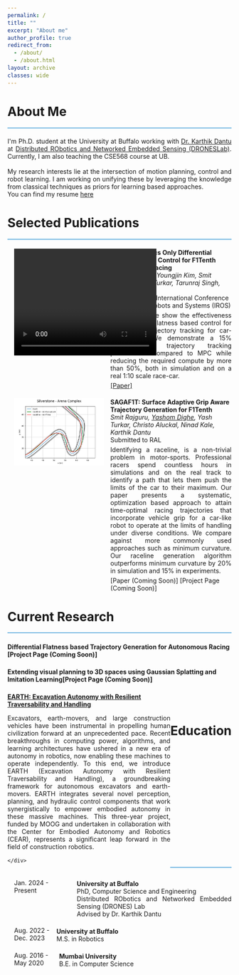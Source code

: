 ```yaml
---
permalink: /
title: ""
excerpt: "About me"
author_profile: true
redirect_from: 
  - /about/
  - /about.html
layout: archive
classes: wide
---
```


<!-- Custom Styles -->
<style>

	/* Sticky navigation bar */
	.masthead {
		position: fixed;
		top: 0;
		width: 100%;
		background: white;
		height: 65px;
	}

	body {
		padding-top: 65px;
	}

	.sidebar {
		top: 65px;
	}

	h1::before {
		display: block;
		content: " ";
		margin-top: -65px;
		height: 65px;
		visibility: hidden;
		pointer-events: none;
	}

	/* Sticky navigation bar end */

	/* Change sidebar settings */
	/* .sidebar {
		opacity: 0.9;
	} */

	/* .author__avatar img {
		max-width: 140px;
	} */

	/* .sidebar {
		font-size: 22px;
	} */

	/* .author__bio,
	.author__urls {
		font-size: 18px;
	} */

	.section-sep {
		margin-bottom: 5px;
		border-width: 0px 0px 2px 0px;
		border-style: solid;
		border-color: #6cb3e0;
	}

	.section-vspace-top {
		margin-top: 30px;
	}

	.vspace-top {
		margin-top: 20px;
	}

	.paper-title {
		font-weight: bold;
	}

	.paper-desc {
		margin-top: 5px;
		text-align: justify;
	}

	.paper-links {
		margin-top: 5px;
	}

	.paper-bib {
		font-size: 14px;
	}

	.paper-authors {
		font-size: 14px;
		font-style: italic;
	}

	.edu-title {
		font-weight: bold;
		margin-top: 2px;
	}

	.edu-desc {
     text-align: justify;
    text-justify: inter-word
  }

	.content {
		text-align: justify;
	}

	.row {
		display: -webkit-box;
		display: -ms-flexbox;
		display: flex;
		-ms-flex-wrap: wrap;
		flex-wrap: wrap;
		/*margin-right: -15px;
	margin-left: -15px;*/
	}

	.col {
		-ms-flex-preferred-size: 0;
		flex-basis: 0;
		-webkit-box-flex: 1;
		-ms-flex-positive: 1;
		flex-grow: 1;
		max-width: 100%;
	}

	.col-sm-3,
	.col-sm-4 {
		position: relative;
		width: 100%;
		min-height: 1px;
		padding-right: 15px;
		padding-left: 15px;
	}

	.col-sm-3 {
		-webkit-box-flex: 0;
		-ms-flex: 0 0 40%;
		flex: 0 0 40%;
		max-width: 40%;
	}

	.col-sm-4 {
		-webkit-box-flex: 0;
		-ms-flex: 0 0 25%;
		flex: 0 0 25%;
		max-width: 25%;
	}

	.img-fluid {
		max-width: 100%;
		height: auto;
	}
</style>

<!-- ABOUT ===================================================== -->
<div class='section-sep' id="about">
	<h1>About Me</h1>
</div>

<div class='content vspace-top'>
I'm Ph.D. student at the University at Buffalo working with <a href="https://www.buffalo.edu/cear/about-us/leadership-and-administration.host.html/content/shared/engineering/computer-science-engineering/profiles/faculty/ladder/dantu-karthik.html">Dr. Karthik Dantu </a> at <a href="http://drones.cse.buffalo.edu">Distributed RObotics and Networked Embedded Sensing (DRONESLab)</a>. Currently, I am also teaching the CSE568 course at UB. <br>
<br>
My research interests lie at the intersection of motion planning, control and robot learning. I am working on unifying these by leveraging the knowledge from classical techniques as priors for learning based approaches. 
<br>
You can find my resume <a href="/files/yashom_dighe_resume.pdf">here </a>
</div>

<!-- PUBLICATIONS ===================================================== -->
<div class='section-sep section-vspace-top'>
		<h1>Selected Publications</h1>
</div>
<!-- KFC ----- -->
<div class='row vspace-top'>
		<div class="col-sm-3">
		 <video width="320" height="240" controls>
    <source src="/assets/video/kfc.mp4" type="video/mp4">
    <source src="movie.ogg" type="video/ogg">
    Your browser does not support the video tag.
</video> 
		</div>
		<div class="col">
			<div class='paper-title'>
				KFC: Kinematics Only Differential Flatness based Control for F1Tenth Autonomous Racing
			</div>
			<div class='paper-authors'>
				<u>Yashom Dighe</u>, Youngjin Kim, Smit Rajguru, Yash Turkar, Tarunraj Singh, Karthik Dantu
			</div>
			<div class='paper-bib'>
				2023 IEEE/RSJ International Conference on Intelligent Robots and Systems (IROS) 
			</div>
			<div class='paper-desc'>
				In this work, we show the effectiveness of Differential Flatness based control for high-speed trajectory tracking for car-like robots. We demonstrate a 15% increase in trajectory tracking performance compared to MPC while reducing the required compute by more than 50%, both in simulation and on a real 1:10 scale race-car.
			</div>
			<div class='paper-links'>
				<a href="https://ieeexplore.ieee.org/document/10341603" target="_blank">[Paper]</a>
				<!-- <a href="https://tjchase34.github.io/yoco_web/" target="_blank">[Project Page]</a> -->
				<!-- [AAS Paper (Coming Soon)]
				[Project Page (Coming Soon)] -->
			</div>
		</div>
	</div>
  
<!-- KFC ----- -->
<div class='row vspace-top'>
		<div class="col-sm-3">
      <a href="/images/sagaf1t.png"><img src='/images/sagaf1t.png' class='img-fluid'></a>
		</div>
		<div class="col">
			<div class='paper-title'>
				SAGAF1T: Surface Adaptive Grip Aware Trajectory Generation for F1Tenth
			</div>
			<div class='paper-authors'>
				Smit Rajguru, <u>Yashom Dighe</u>, Yash Turkar, Christo Aluckal, Ninad Kale, Karthik Dantu
			</div>
			<div class='paper-bib'>
				Submitted to RAL 
			</div>
			<div class='paper-desc'>
        Identifying a raceline, is a non-trivial problem in motor-sports. Professional racers spend countless hours in simulations and on the real track to identify a path that lets them push the limits of the car to their maximum. Our paper presents a systematic, optimization based approach to attain time-optimal racing trajectories that incorporate vehicle grip for a car-like robot to operate at the limits of handling under diverse conditions. We compare against more commonly used approaches such as minimum curvature. Our raceline generation algorithm outperforms minimum curvature by 20% in simulation and 15% in experiments. 
			</div>
			<div class='paper-links'>
				<!-- <a href="https://ieeexplore.ieee.org/document/10341603" target="_blank">[paper]</a> -->
				<!-- <a href="https://tjchase34.github.io/yoco_web/" target="_blank">[Project Page]</a> -->
				[Paper (Coming Soon)]
				[Project Page (Coming Soon)]
			</div>
		</div>
	</div>

<!-- Current Research  ===================================================== -->
<div class='section-sep section-vspace-top'>
		<h1>Current Research</h1>
</div>

<div class='row vspace-top'>
  <div class="col">
    <div class='edu-title'>
      Differential Flatness based Trajectory Generation for Autonomous Racing [Project Page (Coming Soon)]
    </div>
    <div class="edu-desc">
      <!-- We want to do xyz -->
    </div>
  </div>
</div>

<div class='row vspace-top'>
  <div class="col">
    <div class='edu-title'>
      Extending visual planning to 3D spaces using Gaussian Splatting and Imitation Learning[Project Page (Coming Soon)]
    </div>
    <div class="edu-desc">
      <!-- We want to do xyz -->
    </div>
  </div>
</div>

<div class='row vspace-top'>
  <div class="col">
    <div class='edu-title'>
      <a href="https://droneslab.github.io/EARTH" target="_blank">EARTH: Excavation Autonomy with Resilient Traversability and Handling</a> 
    </div>
    <div class="edu-desc">
      

Excavators, earth-movers, and large construction vehicles have been instrumental in propelling human civilization forward at an unprecedented pace. Recent breakthroughs in computing power, algorithms, and learning architectures have ushered in a new era of autonomy in robotics, now enabling these machines to operate independently. To this end, we introduce EARTH (Excavation Autonomy with Resilient Traversability and Handling), a groundbreaking framework for autonomous excavators and earth-movers. EARTH integrates several novel perception, planning, and hydraulic control components that work synergistically to empower embodied autonomy in these massive machines. This three-year project, funded by MOOG and undertaken in collaboration with the Center for Embodied Autonomy and Robotics (CEAR), represents a significant leap forward in the field of construction robotics.

    </div>
  </div>
</div>

<!-- <div class='row vspace-top'>
  <div class="col-sm-4">
    May 2018 - Dec. 2021
  </div>
  <div class="col">
    <div class='edu-title'>
      NASA Goddard Space Flight Center - Wallops Flight Facility
    </div>
    <div class="edu-desc">
      Pathways Student, Wallops Systems Software Engineering Branch (Code 589)<br>
      Cube/Small-satellite Flight Software
    </div>
  </div>
</div>

<div class='row vspace-top'>
  <div class="col-sm-4">
    Sep. 2019 - Jan. 2020
  </div>
  <div class="col">
    <div class='edu-title'>
      NASA Jet Propulsion Laboratory
    </div>
    <div class="edu-desc">
      Intern, Robot Operations Group (347K)<br>
      Simulation, Mars 2020 Rover Operations
    </div>
  </div>
</div>

<div class='row vspace-top'>
  <div class="col-sm-4">
    Jan. 2019 - Jan. 2020
  </div>
  <div class="col">
    <div class='edu-title'>
      NOVI Aerospace
    </div>
    <div class="edu-desc">
      Machine Learning Consultant<br>
      Dataset Curator
    </div>
  </div>
</div>

<div class='row vspace-top'>
  <div class="col-sm-4">
    Mar. 2016 - May. 2020
  </div>
  <div class="col">
    <div class='edu-title'>
      UB Nanosatellite Laboratory
    </div>
    <div class="edu-desc">
      Flight Software Lead (~15-45 Students)<br>
	  Three CubeSat Missions
    </div>
  </div>
</div> -->

<!-- EDUCATION ===================================================== -->
<div class='section-sep section-vspace-top'>
	<h1>Education</h1>
</div>

<div class='row vspace-top'>
  <div class="col-sm-4">
        Jan. 2024 - Present
	</div>
  <div class="col">
    <div class='edu-title'>
      University at Buffalo
    </div>
			<div class="edu-desc">
				PhD, Computer Science and Engineering<br>
        Distributed RObotics and Networked Embedded Sensing (DRONES) Lab<br>
        Advised by Dr. Karthik Dantu<br>
			</div>
		</div>
</div>

<div class='row vspace-top'>
  <div class="col-sm-4">
        Aug. 2022 - Dec. 2023
	</div>
  <div class="col">
    <div class='edu-title'>
      University at Buffalo
    </div>
			<div class="edu-desc">
				M.S. in Robotics
			</div>
		</div>
</div>

<div class='row vspace-top'>
  <div class="col-sm-4">
        Aug. 2016 - May 2020
	</div>
  <div class="col">
    <div class='edu-title'>
      Mumbai University
    </div>
			<div class="edu-desc">
				B.E. in Computer Science
			</div>
		</div>
</div>



